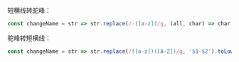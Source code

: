 短横线转驼峰：

```JavaScript
const changeName = str => str.replace(/-([a-z])/g, (all, char) => char.toUpperCase());
```

驼峰转短横线：

```JavaScript
const changeName = str => str.replace(/([a-z])([A-Z])/g, '$1-$2').toLowerCase();
```
